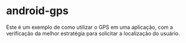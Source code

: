 android-gps
===========

Este é um exemplo de como utilizar o GPS em uma aplicação, com a verificação da melhor estratégia para solicitar a localização do usuário.
